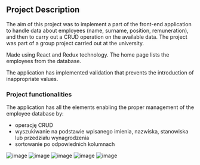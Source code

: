 ## Project Description

The aim of this project was to implement a part of the front-end application to handle data about employees (name, surname, position, remuneration), and then to carry out a CRUD operation on the available data. The project was part of a group project carried out at the university.

Made using React and Redux technology. The home page lists the employees from the database.

The application has implemented validation that prevents the introduction of inappropriate values.

### Project functionalities

The application has all the elements enabling the proper management of the employee database by:
* operację CRUD 
* wyszukiwanie na podstawie wpisanego imienia, nazwiska, stanowiska lub przedziału wynagrodzenia
* sortowanie po odpowiednich kolumnach



![image](https://user-images.githubusercontent.com/58811103/162950946-199bba6b-644b-4a3d-8704-8b5d549968f6.png)
![image](https://user-images.githubusercontent.com/58811103/162950986-8d6a422d-ccae-4e60-9e4b-1cd19a90be81.png)
![image](https://user-images.githubusercontent.com/58811103/162950997-8e4fd613-50d2-4b0d-b64f-c346e11c06a1.png)
![image](https://user-images.githubusercontent.com/58811103/162951016-08538ee6-5e05-4fbd-8c83-e41e503b5635.png)
![image](https://user-images.githubusercontent.com/58811103/162951097-71aff53d-687a-45b7-ad32-ae6a4166d78c.png)
